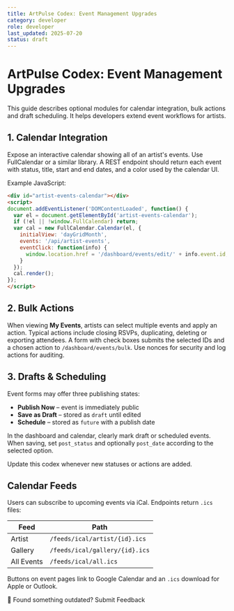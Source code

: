 ```yaml
---
title: ArtPulse Codex: Event Management Upgrades
category: developer
role: developer
last_updated: 2025-07-20
status: draft
---
```

# ArtPulse Codex: Event Management Upgrades

This guide describes optional modules for calendar integration, bulk actions and draft scheduling. It helps developers extend event workflows for artists.

## 1. Calendar Integration

Expose an interactive calendar showing all of an artist's events. Use FullCalendar or a similar library. A REST endpoint should return each event with status, title, start and end dates, and a color used by the calendar UI.

Example JavaScript:

```html
<div id="artist-events-calendar"></div>
<script>
document.addEventListener('DOMContentLoaded', function() {
  var el = document.getElementById('artist-events-calendar');
  if (!el || !window.FullCalendar) return;
  var cal = new FullCalendar.Calendar(el, {
    initialView: 'dayGridMonth',
    events: '/api/artist-events',
    eventClick: function(info) {
      window.location.href = '/dashboard/events/edit/' + info.event.id;
    }
  });
  cal.render();
});
</script>
```

## 2. Bulk Actions

When viewing **My Events**, artists can select multiple events and apply an action. Typical actions include closing RSVPs, duplicating, deleting or exporting attendees. A form with check boxes submits the selected IDs and a chosen action to `/dashboard/events/bulk`. Use nonces for security and log actions for auditing.

## 3. Drafts & Scheduling

Event forms may offer three publishing states:

- **Publish Now** – event is immediately public
- **Save as Draft** – stored as `draft` until edited
- **Schedule** – stored as `future` with a publish date

In the dashboard and calendar, clearly mark draft or scheduled events. When saving, set `post_status` and optionally `post_date` according to the selected option.

Update this codex whenever new statuses or actions are added.

## Calendar Feeds

Users can subscribe to upcoming events via iCal. Endpoints return `.ics` files:

| Feed | Path |
|------|------|
| Artist | `/feeds/ical/artist/{id}.ics` |
| Gallery | `/feeds/ical/gallery/{id}.ics` |
| All Events | `/feeds/ical/all.ics` |

Buttons on event pages link to Google Calendar and an `.ics` download for Apple or Outlook.

💬 Found something outdated? Submit Feedback
